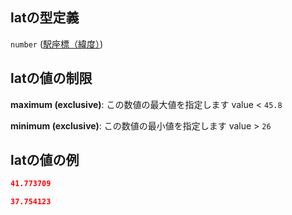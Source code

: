 ## latの型定義

`number` ([駅座標（緯度）](data-properties-探索部分木リスト-items-properties-node_list-items-properties-駅座標緯度.md))

## latの値の制限

**maximum (exclusive)**: この数値の最大値を指定します value < `45.8`

**minimum (exclusive)**: この数値の最小値を指定します value > `26`

## latの値の例

```json
41.773709
```

```json
37.754123
```
